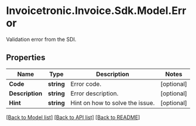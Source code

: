 # Invoicetronic.Invoice.Sdk.Model.Error
Validation error from the SDI.

## Properties

Name | Type | Description | Notes
------------ | ------------- | ------------- | -------------
**Code** | **string** | Error code. | [optional] 
**Description** | **string** | Error description. | [optional] 
**Hint** | **string** | Hint on how to solve the issue. | [optional] 

[[Back to Model list]](../README.md#documentation-for-models) [[Back to API list]](../README.md#documentation-for-api-endpoints) [[Back to README]](../README.md)


